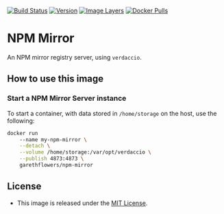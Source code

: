 [![Build Status](https://travis-ci.org/garethflowers/docker-npm-mirror.svg?branch=master)](https://travis-ci.org/garethflowers/docker-npm-mirror) [![Version](https://images.microbadger.com/badges/version/garethflowers/npm-mirror.svg)](https://microbadger.com/images/garethflowers/npm-mirror) [![Image Layers](https://images.microbadger.com/badges/image/garethflowers/npm-mirror.svg)](https://microbadger.com/images/garethflowers/npm-mirror) [![Docker Pulls](https://img.shields.io/docker/pulls/garethflowers/npm-mirror.svg)](https://store.docker.com/community/images/garethflowers/npm-mirror)

# NPM Mirror

An NPM mirror registry server, using `verdaccio`.

## How to use this image

### Start a NPM Mirror Server instance

To start a container, with data stored in `/home/storage` on the host, use the
following:
```sh
docker run
	--name my-npm-mirror \
	--detach \
	--volume /home/storage:/var/opt/verdaccio \
	--publish 4873:4873 \
	garethflowers/npm-mirror
```

## License

*	This image is released under the [MIT License](https://raw.githubusercontent.com/garethflowers/npm-mirror/master/LICENSE).

